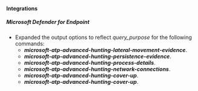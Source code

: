 
#### Integrations
##### Microsoft Defender for Endpoint
- Expanded the output options to reflect *query_purpose* for the following commands:
  * ***microsoft-atp-advanced-hunting-lateral-movement-evidence***.
  * ***microsoft-atp-advanced-hunting-persistence-evidence***.
  * ***microsoft-atp-advanced-hunting-process-details***.
  * ***microsoft-atp-advanced-hunting-network-connections***.
  * ***microsoft-atp-advanced-hunting-cover-up***.
  * ***microsoft-atp-advanced-hunting-cover-up***.

